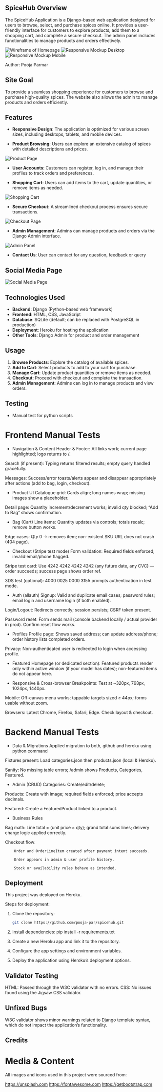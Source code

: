 ## SpiceHub Overview

The SpiceHub Application is a Django-based web application designed for users to browse, select, and purchase spices online. It provides a user-friendly interface for customers to explore products, add them to a shopping cart, and complete a secure checkout. The admin panel includes functionalities to manage products and orders effectively.

![Wireframe of Homepage](https://github.com/pooja-par/spicehub/blob/main/blob/main/static/images/wireframehome.png)
![Responsive Mockup Desktop](https://github.com/pooja-par/spicehub/blob/main/blob/main/static/images/desktopmokup.png)
![Responsive Mockup Mobile](https://github.com/pooja-par/spicehub/blob/main/blob/main/static/images/mobilemockup.png)

Author: Pooja Parmar

## Site Goal

To provide a seamless shopping experience for customers to browse and purchase high-quality spices. The website also allows the admin to manage products and orders efficiently.

## Features

- **Responsive Design**: The application is optimized for various screen sizes, including desktops, tablets, and mobile devices.

- **Product Browsing**: Users can explore an extensive catalog of spices with detailed descriptions and prices.

![Product Page](https://github.com/pooja-par/spicehub/blob/main/blob/main/static/images/productpage.png)

- **User Accounts**: Customers can register, log in, and manage their profiles to track orders and preferences.

- **Shopping Cart**: Users can add items to the cart, update quantities, or remove items as needed.

![Shopping Cart](https://github.com/pooja-par/spicehub/blob/main/blob/main/static/images/shoppingcart.png)

- **Secure Checkout**: A streamlined checkout process ensures secure transactions.

![Checkout Page](https://github.com/pooja-par/spicehub/blob/main/blob/main/static/images/checkoutpage.png)

- **Admin Management**: Admins can manage products and orders via the Django Admin interface.

![Admin Panel](https://github.com/pooja-par/spicehub/blob/main/blob/main/static/images/adminpage.png)

- **Contact Us**: User can contact for any question, feedback or query 

## Social Media Page

![Social Media Page](https://github.com/pooja-par/spicehub/blob/main/blob/main/static/images/socialmedia.png)

## Technologies Used

- **Backend**: Django (Python-based web framework)
- **Frontend**: HTML, CSS, JavaScript
- **Database**: SQLite (default; can be replaced with PostgreSQL in production)
- **Deployment**: Heroku for hosting the application
- **Other Tools**: Django Admin for product and order management

## Usage

1. **Browse Products**: Explore the catalog of available spices.
2. **Add to Cart**: Select products to add to your cart for purchase.
3. **Manage Cart**: Update product quantities or remove items as needed.
4. **Checkout**: Proceed with checkout and complete the transaction.
5. **Admin Management**: Admins can log in to manage products and view orders.

## Testing

- Manual test for python scripts

# Frontend Manual Tests

- Navigation & Content
Header & Footer: All links work; current page highlighted; logo returns to /.

Search (if present): Typing returns filtered results; empty query handled gracefully.

Messages: Success/error toasts/alerts appear and disappear appropriately after actions (add to bag, login, checkout).

- Product UI
Catalogue grid: Cards align; long names wrap; missing images show a placeholder.

Detail page: Quantity increment/decrement works; invalid qty blocked; “Add to Bag” shows confirmation.

- Bag (Cart)
Line items: Quantity updates via controls; totals recalc; remove button works.

Edge cases: Qty 0 → removes item; non-existent SKU URL does not crash (404 page).

- Checkout (Stripe test mode)
Form validation: Required fields enforced; invalid email/phone flagged.

Stripe test card: Use 4242 4242 4242 4242 (any future date, any CVC) — order succeeds; success page shows order ref.

3DS test (optional): 4000 0025 0000 3155 prompts authentication in test mode.

- Auth (allauth)
Signup: Valid and duplicate email cases; password rules; email login and username login (if both enabled).

Login/Logout: Redirects correctly; session persists; CSRF token present.

Password reset: Form sends mail (console backend locally / actual provider in prod). Confirm reset flow works.

- Profiles
Profile page: Shows saved address; can update address/phone; order history lists completed orders.

Privacy: Non-authenticated user is redirected to login when accessing profile.

- Featured
Homepage (or dedicated section): Featured products render only within active window (if your model has dates); non-featured items do not appear here.

- Responsive & Cross-browser
Breakpoints: Test at ~320px, 768px, 1024px, 1440px.

Mobile: Off-canvas menu works; tappable targets sized ≥ 44px; forms usable without zoom.

Browsers: Latest Chrome, Firefox, Safari, Edge. Check layout & checkout.


# Backend Manual Tests

- Data & Migrations
Applied migration to both, github and heroku using python command

Fixtures present: Load categories.json then products.json (local & Heroku).

Sanity: No missing table errors; /admin shows Products, Categories, Featured.


- Admin (CRUD)
Categories: Create/edit/delete; 

Products: Create with image; required fields enforced; price accepts decimals.

Featured: Create a FeaturedProduct linked to a product.

- Business Rules

Bag math: Line total = (unit price × qty); grand total sums lines; delivery charge logic applied correctly.

Checkout flow:

        Order and OrderLineItem created after payment intent succeeds.

        Order appears in admin & user profile history.

        Stock or availability rules behave as intended.


## Deployment

This project was deployed on Heroku.

Steps for deployment:
1. Clone the repository:
   ```bash
   git clone https://github.com/pooja-par/spicehub.git

2. Install dependencies:
    pip install -r requirements.txt

3. Create a new Heroku app and link it to the repository.
4. Configure the app settings and environment variables.
5. Deploy the application using Heroku’s deployment options.

## Validator Testing
HTML: Passed through the W3C validator with no errors.
CSS: No issues found using the Jigsaw CSS validator.

## Unfixed Bugs
W3C validator shows minor warnings related to Django template syntax, which do not impact the application’s functionality.

## Credits
# Media & Content
All images and icons used in this project were sourced from:

https://unsplash.com
https://fontawesome.com
https://getbootstrap.com


